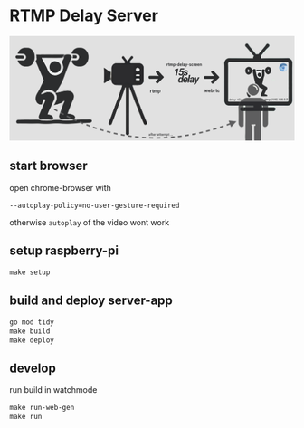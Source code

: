 # RTMP Delay Server

![illustration](media/illustration.png)

## start browser

open chrome-browser with

```
--autoplay-policy=no-user-gesture-required
```

otherwise `autoplay` of the video wont work

## setup raspberry-pi

```
make setup
```

## build and deploy server-app

```
go mod tidy
make build
make deploy
```

## develop

run build in watchmode

```
make run-web-gen
make run
```
